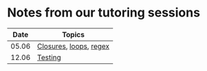 # Notes from our tutoring sessions

| Date | Topics |
| --- | --- |
| 05.06 | [Closures](https://github.com/fbw-p24-e01-assignments/tutoring/blob/main/05_06_closures_loops_regex/closures.md), [loops](https://github.com/fbw-p24-e01-assignments/tutoring/blob/main/05_06_closures_loops_regex/loops.md), [regex](https://github.com/fbw-p24-e01-assignments/tutoring/blob/main/05_06_closures_loops_regex/regex.md) |
| 12.06 | [Testing](https://github.com/fbw-p24-e01-assignments/tutoring/blob/main/12_06_testing/testing.md) |